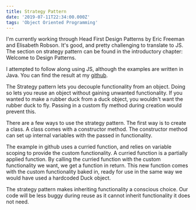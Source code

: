 ```yaml
---
title: Strategy Pattern
date: '2019-07-11T22:34:00.000Z'
tags: 'Object Oriented Programming'
---
```


I'm currently working through Head First Design Patterns by Eric Freeman and Elisabeth Robson. It's good, and pretty challenging to translate to JS. The section on strategy pattern can be found in the introductory chapter: Welcome to Design Patterns.

I attempted to follow along using JS, although the examples are written in Java. You can find the result at my [github](https://github.com/gerbilsinspace/strategy-pattern).

The Strategy pattern lets you decouple functionality from an object. Doing so lets you reuse an object without gaining unwanted functionality. If you wanted to make a rubber duck from a duck object, you wouldn't want the rubber duck to fly. Passing in a custom fly method during creation would prevent this.

There are a few ways to use the strategy pattern. The first way is to create a class. A class comes with a constructor method. The constructor method can set up internal variables with the passed in  functionality.

The example in github uses a curried function, and relies on variable scoping to provide the custom functionality. A curried function is a partially applied function. By calling the curried function with the custom functionality we want, we get a function in return. This new function comes with the custom functionality baked in, ready for use in the same way we would have used a hardcoded Duck object.

The strategy pattern makes inheriting functionality a conscious choice. Our code will be less buggy during reuse as it cannot inherit functionality it does not need.
